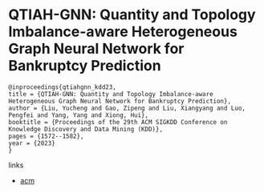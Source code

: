 # QTIAH-GNN: Quantity and Topology Imbalance-aware Heterogeneous Graph Neural Network for Bankruptcy Prediction

```
@inproceedings{qtiahgnn_kdd23,
title = {QTIAH-GNN: Quantity and Topology Imbalance-aware Heterogeneous Graph Neural Network for Bankruptcy Prediction},
author = {Liu, Yucheng and Gao, Zipeng and Liu, Xiangyang and Luo, Pengfei and Yang, Yang and Xiong, Hui},
booktitle = {Proceedings of the 29th ACM SIGKDD Conference on Knowledge Discovery and Data Mining (KDD)},
pages = {1572--1582},
year = {2023}
}
```

links
- [acm](https://dl.acm.org/doi/10.1145/3580305.3599479)
